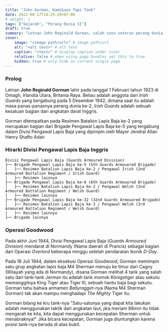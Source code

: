 ```yaml
---
title: "John Gorman, Kamikaze Tapi Tank"
date: 2022-08-17T14:25:29+07:00
# weight: 1
tags: ["Sejarah", "Perang Dunia II"]
draft: true
summary: "Letnan John Reginald Gorman, salah satu veteran perang dunia ke-2 yang disorot karena aksi kamikazenya melawan Königstiger."
cover:
    image: "<image path/url>" # image path/url
    alt: "<alt text>" # alt text
    caption: "<text>" # display caption under cover
    relative: false # when using page bundles set this to true
    hidden: true # only hide on current single page
---
```


### Prolog

Letnan **John Reginald Gorman** lahir pada tanggal 1 Februari tahun 1923 di Omagh, Irlandia Utara, Britania Raya. Beliau adalah anggota dari *Irish Guards* yang bergabung pada 5 Desember 1942, dimana saat itu adalah masa panas-panasnya perang dunia ke-2, *Irish Guards* adalah sebuah kesatuan bagian dari angkatan darat Inggris.

Gorman ditempatkan pada Resimen Batalion Lapis Baja ke-2 yang merupakan bagian dari Brigade Pengawal Lapis Baja ke-5 yang tergabung dalam Divisi Pengawal Lapis Baja yang dipimpin oleh Mayor Jendral Allan Henry Shafto Adair.

### Hirarki Divisi Pengawal Lapis Baja Inggris

```
Divisi Pengawal Lapis Baja (Guards Armoured Division)
├── Brigade Pengawal Lapis Baja ke-5 (5th Guards Armouored Brigade)
│   ├── Resimen Batalion Lapis Baja ke-2 / Pengawal Irish (2nd Armoured Battalion Regiment / Irish Guard)
│   ├── Resimen lainnya
├── Brigade Pengawal Lapis Baja ke-6 (6th Guards Armouored Brigade)
│   ├── Resimen Batalion Lapis Baja ke-2 / Pengawal Welsh (2nd Armoured Battalion Regiment / Welsh Guard)
│   ├── Resimen lainnya
├── Brigade Pengawal Lapis Baja ke-32 (32nd Guards Armouored Brigade)
│   ├── Resimen Batalion Lapis Baja ke-3 / Pengawal Welsh (3rd Armoured Battalion Regiment / Welsh Guard)
│   ├── Resimen lainnya
├── Brigade lainnya
```

### Operasi Goodwood

Pada akhir Juni 1944, Divisi Pengawal Lapis Baja (*Guards Armoured Division*) mendarat di Normandy (Nama daerah di Prancis) sebagai bagian dari Operasi *Overlord* beberapa minggu setelah pendaratan ikonik *D-Day*.

Pada 18 Juli 1944, dalam eksekusi Operasi Goodwood, Gorman memimpin satu grup angkatan lapis baja M4 Sherman menuju ke timur dari Cagny (Wilayah yang ada di Normandy), disana Gorman melihat 4 tank yang salah satu dari tank-tank Jerman itu adalah tank momok Königstiger atau sekutu memanggilnya King Tiger atau Tiger III, sebuah hantu baja bagi sekutu. Gorman tahu bahwa armamen *Ballyragget*-nya (Nama M4 Sherman Gorman) tak akan mampu menghadapi *The Mighty* Tiger itu.

Gorman bilang ke kru tank-nya "Satu-satunya yang dapat kita lakukan adalah menggunakan taktik dari angkatan laut, jika meriam 88mm itu tidak mengarah ke kita, kita dapat menggunakan kecepatan Sherman untuk menabraknya!" Jika bicara kecepatan, Gorman juga diuntungkan karena posisi tank-nya berada di atas bukit.